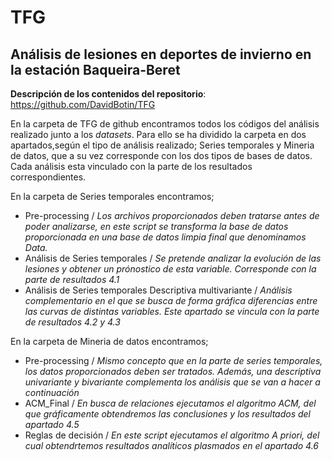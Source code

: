 # TFG
## Análisis de lesiones en deportes de invierno en la estación Baqueira-Beret

**Descripción de los contenidos del repositorio**: https://github.com/DavidBotin/TFG

En la carpeta de TFG de github encontramos todos los códigos del análisis realizado junto a los *datasets*. Para ello se ha dividido la carpeta en dos apartados,según el tipo de análisis realizado; Series temporales y Mineria de datos, que a su vez corresponde con los dos tipos de bases de datos. Cada análisis esta vinculado con la parte de los resultados correspondientes.

En la carpeta de Series temporales encontramos;
- Pre-processing  /  *Los archivos proporcionados deben tratarse antes de poder analizarse, en este script se transforma la base de datos proporcionada en una base de datos limpia final que denominamos Data.*
- Análisis de Series temporales  /  *Se pretende analizar la evolución de las lesiones y obtener un prónostico de esta variable. Corresponde con la parte de resultados 4.1*
- Análisis de Series temporales Descriptiva multivariante  /  *Análisis complementario en el que se busca de forma gráfica diferencias  entre las curvas de distintas variables. Este apartado se vincula con la parte de resultados 4.2 y 4.3*

En la carpeta de Mineria de datos encontramos;
- Pre-processing  /  *Mismo concepto que en la parte de series temporales, los datos proporcionados deben ser tratados. Además, una descriptiva univariante y bivariante complementa los análisis que se van a hacer a continuación*
- ACM_Final  /  *En busca de relaciones ejecutamos el algoritmo ACM, del que gráficamente obtendremos las conclusiones y los resultados del apartado 4.5*
- Reglas de decisión  /  *En este script ejecutamos el algoritmo A priori, del cual obtendrtemos resultados analíticos plasmados en el apartado 4.6*

